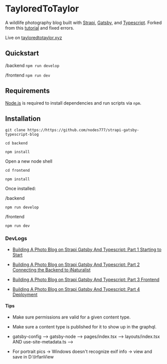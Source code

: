 # TayloredToTaylor

A wildlife photography blog built with [Strapi](https://strapi.io/), [Gatsby](https://www.gatsbyjs.com/), and [Typescript](https://www.typescriptlang.org/). Forked from this [tutorial](https://strapi.io/blog/build-a-static-blog-with-gatsby-typescript-and-strapi) and fixed errors.

Live on  [tayloredtotaylor.xyz](https://www.tayloredtotaylor.xyz/)

## Quickstart

/backend
`npm run develop`

/frontend
`npm run dev`

## Requirements

[Node.js](https://nodejs.org) is required to install dependencies and run scripts via `npm`.

## Installation

`git clone https://https://github.com/nodes777/strapi-gatsby-typescript-blog`

`cd backend`

`npm install`

Open a new node shell

`cd frontend`

`npm install`

Once installed:

/backend

`npm run develop`

/frontend

`npm run dev`

### DevLogs

* [Building A Photo Blog on Strapi Gatsby And Typescript: Part 1 Starting to Start](https://tnodes.medium.com/building-a-photo-blog-on-stapi-gatsby-and-typescript-part-1-starting-to-start-c6787ab2702b)

* [Building A Photo Blog on Strapi Gatsby And Typescript: Part 2 Connecting the Backend to iNaturalist](https://tnodes.medium.com/building-a-photo-blog-on-strapi-gatsby-and-typescript-part-2-connecting-the-backend-to-inaturalist-3fd499bb0360)

* [Building A Photo Blog on Strapi Gatsby And Typescript: Part 3 Frontend](https://tnodes.medium.com/building-a-photo-blog-on-strapi-gatsby-and-typescript-part-3-frontend-3c60324b44c1)

* [Building A Photo Blog on Strapi Gatsby And Typescript: Part 4 Deployment](https://tnodes.medium.com/building-a-photo-blog-on-strapi-gatsby-and-typescript-part-4-deployment-b996cc69d356)

#### Tips

* Make sure permissions are valid for a given content type.

* Make sure a content type is published for it to show up in the graphql.

* gatsby-config --> gatsby-node --> pages/index.tsx --> layouts/index.tsx AND use-site-metadata.ts -->

* For portrait pics -> Windows doesn't recognize exif info -> view and save in D:\IrfanView
